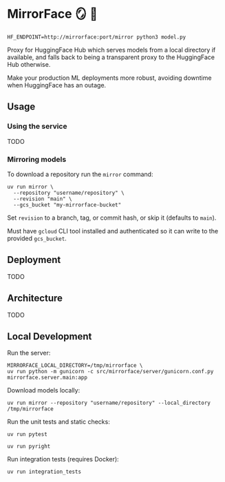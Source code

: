 # MirrorFace 🪞 🤗

`HF_ENDPOINT=http://mirrorface:port/mirror python3 model.py`

Proxy for HuggingFace Hub which serves models from a local directory if available, and falls back to being a transparent proxy to the HuggingFace Hub otherwise.

Make your production ML deployments more robust, avoiding downtime when HuggingFace has an outage.

## Usage

### Using the service

TODO

### Mirroring models

To download a repository run the `mirror` command:

```shell
uv run mirror \
  --repository "username/repository" \
  --revision "main" \
  --gcs_bucket "my-mirrorface-bucket"
```

Set `revision` to a branch, tag, or commit hash, or skip it (defaults to `main`).

Must have `gcloud` CLI tool installed and authenticated so it can write to the provided `gcs_bucket`.

## Deployment

TODO

## Architecture

TODO

## Local Development

Run the server:

```shell
MIRRORFACE_LOCAL_DIRECTORY=/tmp/mirrorface \
uv run python -m gunicorn -c src/mirrorface/server/gunicorn.conf.py mirrorface.server.main:app
```

Download models locally:

```shell
uv run mirror --repository "username/repository" --local_directory /tmp/mirrorface
```

Run the unit tests and static checks:

```shell
uv run pytest

uv run pyright
```

Run integration tests (requires Docker):

```shell
uv run integration_tests
```
